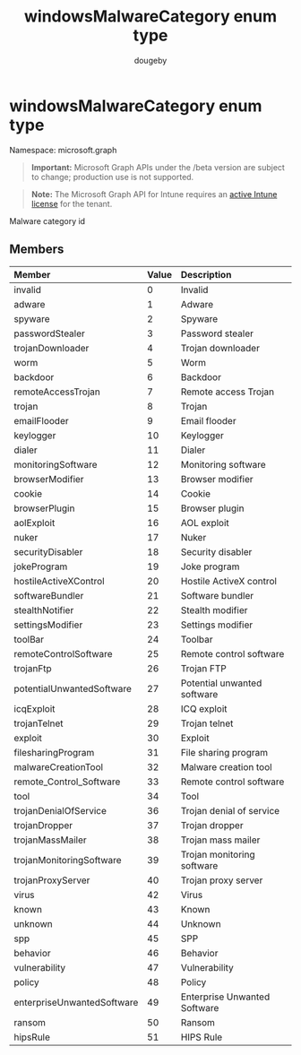 ﻿---
title: "windowsMalwareCategory enum type"
description: "Malware category id"
author: "dougeby"
localization_priority: Normal
ms.prod: "intune"
doc_type: enumPageType
---

# windowsMalwareCategory enum type

Namespace: microsoft.graph

> **Important:** Microsoft Graph APIs under the /beta version are subject to change; production use is not supported.

> **Note:** The Microsoft Graph API for Intune requires an [active Intune license](https://go.microsoft.com/fwlink/?linkid=839381) for the tenant.

Malware category id

## Members

| Member                     | Value | Description                  |
| :------------------------- | :---- | :--------------------------- |
| invalid                    | 0     | Invalid                      |
| adware                     | 1     | Adware                       |
| spyware                    | 2     | Spyware                      |
| passwordStealer            | 3     | Password stealer             |
| trojanDownloader           | 4     | Trojan downloader            |
| worm                       | 5     | Worm                         |
| backdoor                   | 6     | Backdoor                     |
| remoteAccessTrojan         | 7     | Remote access Trojan         |
| trojan                     | 8     | Trojan                       |
| emailFlooder               | 9     | Email flooder                |
| keylogger                  | 10    | Keylogger                    |
| dialer                     | 11    | Dialer                       |
| monitoringSoftware         | 12    | Monitoring software          |
| browserModifier            | 13    | Browser modifier             |
| cookie                     | 14    | Cookie                       |
| browserPlugin              | 15    | Browser plugin               |
| aolExploit                 | 16    | AOL exploit                  |
| nuker                      | 17    | Nuker                        |
| securityDisabler           | 18    | Security disabler            |
| jokeProgram                | 19    | Joke program                 |
| hostileActiveXControl      | 20    | Hostile ActiveX control      |
| softwareBundler            | 21    | Software bundler             |
| stealthNotifier            | 22    | Stealth modifier             |
| settingsModifier           | 23    | Settings modifier            |
| toolBar                    | 24    | Toolbar                      |
| remoteControlSoftware      | 25    | Remote control software      |
| trojanFtp                  | 26    | Trojan FTP                   |
| potentialUnwantedSoftware  | 27    | Potential unwanted software  |
| icqExploit                 | 28    | ICQ exploit                  |
| trojanTelnet               | 29    | Trojan telnet                |
| exploit                    | 30    | Exploit                      |
| filesharingProgram         | 31    | File sharing program         |
| malwareCreationTool        | 32    | Malware creation tool        |
| remote_Control_Software    | 33    | Remote control software      |
| tool                       | 34    | Tool                         |
| trojanDenialOfService      | 36    | Trojan denial of service     |
| trojanDropper              | 37    | Trojan dropper               |
| trojanMassMailer           | 38    | Trojan mass mailer           |
| trojanMonitoringSoftware   | 39    | Trojan monitoring software   |
| trojanProxyServer          | 40    | Trojan proxy server          |
| virus                      | 42    | Virus                        |
| known                      | 43    | Known                        |
| unknown                    | 44    | Unknown                      |
| spp                        | 45    | SPP                          |
| behavior                   | 46    | Behavior                     |
| vulnerability              | 47    | Vulnerability                |
| policy                     | 48    | Policy                       |
| enterpriseUnwantedSoftware | 49    | Enterprise Unwanted Software |
| ransom                     | 50    | Ransom                       |
| hipsRule                   | 51    | HIPS Rule                    |
